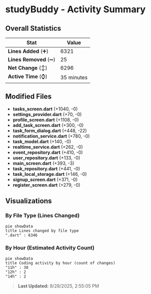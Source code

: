 # studyBuddy - Activity Summary 

## Overall Statistics

| Stat                   | Value                                                             |
| ---------------------- | ----------------------------------------------------------------- |
| **Lines Added** (➕)   | 6321                                          |
| **Lines Removed** (➖) | 25                                        |
| **Net Change** (↕)    | 6296                |
| **Active Time** (⌚)   | 35 minutes |


## Modified Files
- **tasks_screen.dart** (+1040, -0)
- **settings_provider.dart** (+70, -0)
- **profile_screen.dart** (+1108, -0)
- **add_task_screen.dart** (+300, -0)
- **task_form_dialog.dart** (+448, -22)
- **notification_service.dart** (+780, -0)
- **task_model.dart** (+140, -0)
- **realtime_service.dart** (+262, -0)
- **event_repository.dart** (+410, -0)
- **user_repository.dart** (+133, -0)
- **main_screen.dart** (+393, -3)
- **task_repository.dart** (+441, -0)
- **task_local_storage.dart** (+146, -0)
- **signup_screen.dart** (+371, -0)
- **register_screen.dart** (+279, -0)

## Visualizations

### By File Type (Lines Changed)

```mermaid
pie showData
title Lines changed by file type
".dart" : 6346
```

### By Hour (Estimated Activity Count)

```mermaid
pie showData
title Coding activity by hour (count of changes)
"11h" : 30
"12h" : 2
"14h" : 2
```


> **Last Updated:** 8/28/2025, 2:55:05 PM